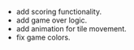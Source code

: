- add scoring functionality.
- add game over logic.
- add animation for tile movement.
- fix game colors.
